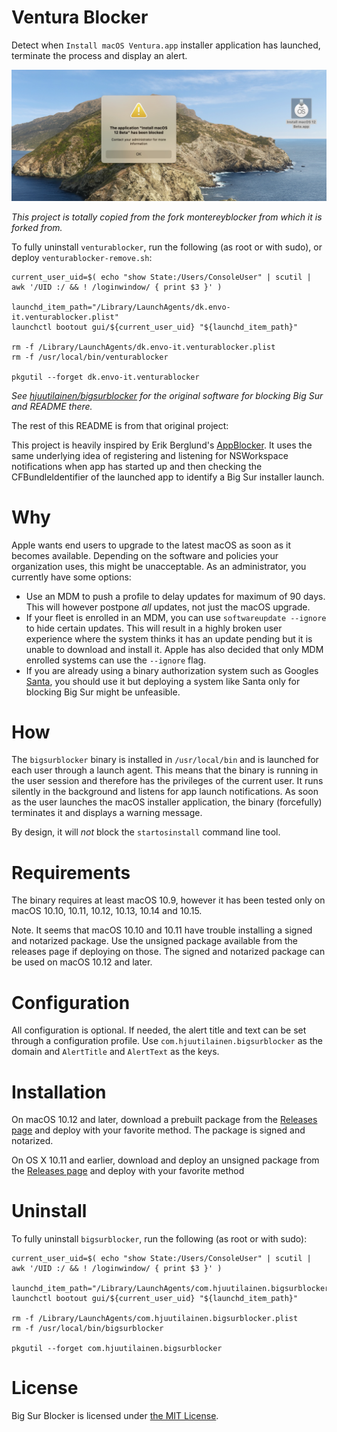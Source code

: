 # Ventura Blocker

Detect when `Install macOS Ventura.app` installer application has launched, terminate the process and display an alert.

![venturablocker](https://raw.githubusercontent.com/Theile/montereyblocker/main/screenshot.jpg)

_This project is totally copied from the fork montereyblocker from which it is forked from._

To fully uninstall `venturablocker`, run the following (as root or with sudo), or deploy `venturablocker-remove.sh`:
```
current_user_uid=$( echo "show State:/Users/ConsoleUser" | scutil | awk '/UID :/ && ! /loginwindow/ { print $3 }' )

launchd_item_path="/Library/LaunchAgents/dk.envo-it.venturablocker.plist"
launchctl bootout gui/${current_user_uid} "${launchd_item_path}"

rm -f /Library/LaunchAgents/dk.envo-it.venturablocker.plist
rm -f /usr/local/bin/venturablocker

pkgutil --forget dk.envo-it.venturablocker
```

_See [hjuutilainen/bigsurblocker](https://github.com/hjuutilainen/bigsurblocker) for the original software for blocking Big Sur and README there._


The rest of this README is from that original project:

This project is heavily inspired by Erik Berglund's [AppBlocker](https://github.com/erikberglund/AppBlocker). It uses the same underlying idea of registering and listening for NSWorkspace notifications when app has started up and then checking the CFBundleIdentifier of the launched app to identify a Big Sur installer launch.

# Why

Apple wants end users to upgrade to the latest macOS as soon as it becomes available. Depending on the software and policies your organization uses, this might be unacceptable. As an administrator, you currently have some options:
- Use an MDM to push a profile to delay updates for maximum of 90 days. This will however postpone _all_ updates, not just the macOS upgrade.
- If your fleet is enrolled in an MDM, you can use `softwareupdate --ignore` to hide certain updates. This will result in a highly broken user experience where the system thinks it has an update pending but it is unable to download and install it. Apple has also decided that only MDM enrolled systems can use the `--ignore` flag.
- If you are already using a binary authorization system such as Googles [Santa](https://github.com/google/santa), you should use it but deploying a system like Santa only for blocking Big Sur might be unfeasible.

# How

The `bigsurblocker` binary is installed in `/usr/local/bin` and is launched for each user through a launch agent. This means that the binary is running in the user session and therefore has the privileges of the current user. It runs silently in the background and listens for app launch notifications. As soon as the user launches the macOS installer application, the binary (forcefully) terminates it and displays a warning message.

By design, it will _not_ block the `startosinstall` command line tool.

# Requirements

The binary requires at least macOS 10.9, however it has been tested only on macOS 10.10, 10.11, 10.12, 10.13, 10.14 and 10.15.

Note. It seems that macOS 10.10 and 10.11 have trouble installing a signed and notarized package. Use the unsigned package available from the releases page if deploying on those. The signed and notarized package can be used on macOS 10.12 and later.

# Configuration

All configuration is optional. If needed, the alert title and text can be set through a configuration profile. Use `com.hjuutilainen.bigsurblocker` as the domain and `AlertTitle` and `AlertText` as the keys.

# Installation

On macOS 10.12 and later, download a prebuilt package from the [Releases page](https://github.com/hjuutilainen/bigsurblocker/releases) and deploy with your favorite method. The package is signed and notarized.

On OS X 10.11 and earlier, download and deploy an unsigned package from the [Releases page](https://github.com/hjuutilainen/bigsurblocker/releases) and deploy with your favorite method

# Uninstall

To fully uninstall `bigsurblocker`, run the following (as root or with sudo):

```
current_user_uid=$( echo "show State:/Users/ConsoleUser" | scutil | awk '/UID :/ && ! /loginwindow/ { print $3 }' )

launchd_item_path="/Library/LaunchAgents/com.hjuutilainen.bigsurblocker.plist"
launchctl bootout gui/${current_user_uid} "${launchd_item_path}"

rm -f /Library/LaunchAgents/com.hjuutilainen.bigsurblocker.plist
rm -f /usr/local/bin/bigsurblocker

pkgutil --forget com.hjuutilainen.bigsurblocker
```

# License

Big Sur Blocker is licensed under [the MIT License](https://github.com/hjuutilainen/bigsurblocker/blob/main/LICENSE).
